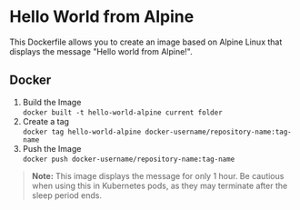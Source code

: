 # Hello World from Alpine
This Dockerfile allows you to create an image based on Alpine Linux that displays the message "Hello world from Alpine!".<br>

## Docker
1. Build the Image<br>
`docker built -t hello-world-alpine current folder`<br>
2. Create a tag<br>
`docker tag hello-world-alpine docker-username/repository-name:tag-name`<br>
3. Push the Image<br>
`docker push docker-username/repository-name:tag-name`<br>


>**Note:**  This image displays the message for only 1 hour. Be cautious when using this in Kubernetes pods, as they may terminate after the sleep period ends.

